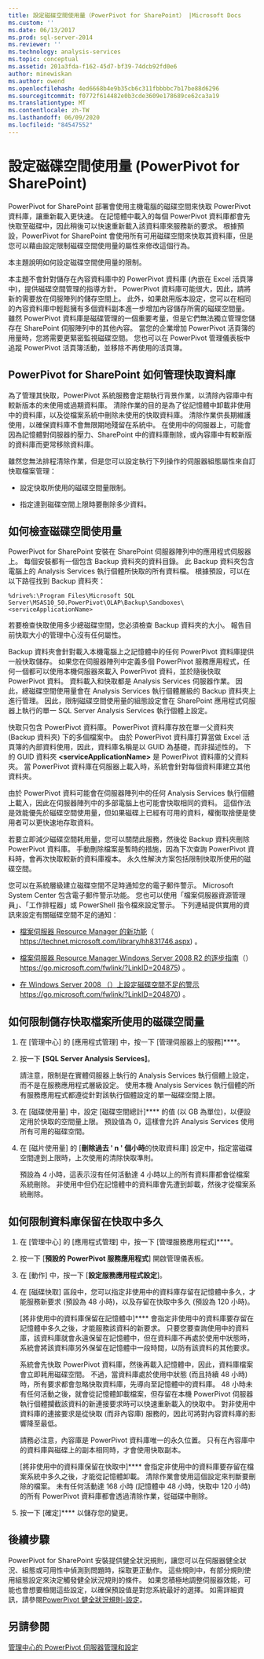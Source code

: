 ```yaml
---
title: 設定磁碟空間使用量（PowerPivot for SharePoint） |Microsoft Docs
ms.custom: ''
ms.date: 06/13/2017
ms.prod: sql-server-2014
ms.reviewer: ''
ms.technology: analysis-services
ms.topic: conceptual
ms.assetid: 201a3fda-f162-45d7-bf39-74dcb92fd0e6
author: minewiskan
ms.author: owend
ms.openlocfilehash: 4ed6668b4e9b35cb6c311fbbbbc7b17be88d6296
ms.sourcegitcommit: f0772f614482e0b3cde3609e178689ce62ca3a19
ms.translationtype: MT
ms.contentlocale: zh-TW
ms.lasthandoff: 06/09/2020
ms.locfileid: "84547552"
---
```

# <a name="configure-disk-space-usage-powerpivot-for-sharepoint"></a>設定磁碟空間使用量 (PowerPivot for SharePoint)
  PowerPivot for SharePoint 部署會使用主機電腦的磁碟空間來快取 PowerPivot 資料庫，讓重新載入更快速。 在記憶體中載入的每個 PowerPivot 資料庫都會先快取至磁碟中，因此稍後可以快速重新載入該資料庫來服務新的要求。 根據預設，PowerPivot for SharePoint 會使用所有可用磁碟空間來快取其資料庫，但是您可以藉由設定限制磁碟空間使用量的屬性來修改這個行為。  
  
 本主題說明如何設定磁碟空間使用量的限制。  
  
 本主題不會針對儲存在內容資料庫中的 PowerPivot 資料庫 (內嵌在 Excel 活頁簿中)，提供磁碟空間管理的指導方針。 PowerPivot 資料庫可能很大，因此，請將新的需要放在伺服陣列的儲存空間上。 此外，如果啟用版本設定，您可以在相同的內容資料庫中輕鬆擁有多個資料副本進一步增加內容儲存所需的磁碟空間量。 雖然 PowerPivot 資料庫是磁碟管理的一個重要考量，但是它們無法獨立管理您儲存在 SharePoint 伺服陣列中的其他內容。 當您的企業增加 PowerPivot 活頁簿的用量時，您將需要更緊密監視磁碟空間。 您也可以在 PowerPivot 管理儀表板中追蹤 PowerPivot 活頁簿活動，並移除不再使用的活頁簿。  
  
## <a name="how-powerpivot-for-sharepoint-manages-cached-databases"></a>PowerPivot for SharePoint 如何管理快取資料庫  
 為了管理其快取，PowerPivot 系統服務會定期執行背景作業，以清除內容庫中有較新版本的未使用或過期資料庫。 清除作業的目的是為了從記憶體中卸載非使用中的資料庫，以及從檔案系統中刪除未使用的快取資料庫。 清除作業供長期維護使用，以確保資料庫不會無限期地殘留在系統中。 在使用中的伺服器上，可能會因為記憶體對伺服器的壓力、SharePoint 中的資料庫刪除，或內容庫中有較新版的資料庫而更常移除資料庫。  
  
 雖然您無法排程清除作業，但是您可以設定執行下列操作的伺服器組態屬性來自訂快取檔案管理：  
  
-   設定快取所使用的磁碟空間量限制。  
  
-   指定達到磁碟空間上限時要刪除多少資料。  
  
## <a name="how-to-check-disk-space-usage"></a>如何檢查磁碟空間使用量  
 PowerPivot for SharePoint 安裝在 SharePoint 伺服器陣列中的應用程式伺服器上。 每個安裝都有一個包含 Backup 資料夾的資料目錄。 此 Backup 資料夾包含電腦上的 Analysis Services 執行個體所快取的所有資料檔。 根據預設，可以在以下路徑找到 Backup 資料夾：  
  
 `%drive%:\Program Files\Microsoft SQL Server\MSAS10_50.PowerPivot\OLAP\Backup\Sandboxes\<serviceApplicationName>`  
  
 若要檢查快取使用多少總磁碟空間，您必須檢查 Backup 資料夾的大小。 報告目前快取大小的管理中心沒有任何屬性。  
  
 Backup 資料夾會針對載入本機電腦上之記憶體中的任何 PowerPivot 資料庫提供一般快取儲存。 如果您在伺服器陣列中定義多個 PowerPivot 服務應用程式，任何一個都可以使用本機伺服器來載入 PowerPivot 資料，並於隨後快取 PowerPivot 資料。 資料載入和快取都是 Analysis Services 伺服器作業。 因此，總磁碟空間使用量會在 Analysis Services 執行個體層級的 Backup 資料夾上進行管理。 因此，限制磁碟空間使用量的組態設定會在 SharePoint 應用程式伺服器上執行的單一 SQL Server Analysis Services 執行個體上設定。  
  
 快取只包含 PowerPivot 資料庫。 PowerPivot 資料庫存放在單一父資料夾 (Backup 資料夾) 下的多個檔案中。 由於 PowerPivot 資料庫打算當做 Excel 活頁簿的內部資料使用，因此，資料庫名稱是以 GUID 為基礎，而非描述性的。 下的 GUID 資料夾 **\<serviceApplicationName>** 是 PowerPivot 資料庫的父資料夾。 當 PowerPivot 資料庫在伺服器上載入時，系統會針對每個資料庫建立其他資料夾。  
  
 由於 PowerPivot 資料可能會在伺服器陣列中的任何 Analysis Services 執行個體上載入，因此在伺服器陣列中的多部電腦上也可能會快取相同的資料。 這個作法是效能優先於磁碟空間使用量，但如果磁碟上已經有可用的資料，權衡取捨便是使用者可以更快速地存取資料。  
  
 若要立即減少磁碟空間耗用量，您可以關閉此服務，然後從 Backup 資料夾刪除 PowerPivot 資料庫。 手動刪除檔案是暫時的措施，因為下次查詢 PowerPivot 資料時，會再次快取較新的資料庫複本。 永久性解決方案包括限制快取所使用的磁碟空間。  
  
 您可以在系統層級建立磁碟空間不足時通知您的電子郵件警示。 Microsoft System Center 包含電子郵件警示功能。 您也可以使用「檔案伺服器資源管理員」、「工作排程器」或 PowerShell 指令檔來設定警示。 下列連結提供實用的資訊來設定有關磁碟空間不足的通知：  
  
-   [檔案伺服器 Resource Manager 的新功能](https://technet.microsoft.com/library/hh831746.aspx)（ https://technet.microsoft.com/library/hh831746.aspx) 。  
  
-   [檔案伺服器 Resource Manager Windows Server 2008 R2 的逐步指南](https://go.microsoft.com/fwlink/?LinkID=204875)（） https://go.microsoft.com/fwlink/?LinkID=204875) 。  
  
-   [在 Windows Server 2008 （）上設定磁碟空間不足的警示](https://go.microsoft.com/fwlink/?LinkID=204870) https://go.microsoft.com/fwlink/?LinkID=204870) 。  
  
## <a name="how-to-limit-the-amount-of-disk-space-used-for-storing-cached-files"></a>如何限制儲存快取檔案所使用的磁碟空間量  
  
1.  在 [管理中心] 的 [應用程式管理] 中，按一下 [管理伺服器上的服務]****。  
  
2.  按一下 **[SQL Server Analysis Services]**。  
  
     請注意，限制是在實體伺服器上執行的 Analysis Services 執行個體上設定，而不是在服務應用程式層級設定。 使用本機 Analysis Services 執行個體的所有服務應用程式都遵從針對該執行個體設定的單一磁碟空間上限。  
  
3.  在 [磁碟使用量] 中，設定 [磁碟空間總計]**** 的值 (以 GB 為單位)，以便設定用於快取的空間量上限。 預設值為 0，這樣會允許 Analysis Services 使用所有可用的磁碟空間。  
  
4.  在 [磁片使用量] 的 [**刪除過去 ' n ' 個小時**的快取資料庫] 設定中，指定當磁碟空間達到上限時，上次使用的清除快取準則。  
  
     預設為 4 小時，這表示沒有任何活動達 4 小時以上的所有資料庫都會從檔案系統刪除。 非使用中但仍在記憶體中的資料庫會先遭到卸載，然後才從檔案系統刪除。  
  
## <a name="how-to-limit-how-long-a-database-is-kept-in-the-cache"></a>如何限制資料庫保留在快取中多久  
  
1.  在 [管理中心] 的 [應用程式管理] 中，按一下 [管理服務應用程式]****。  
  
2.  按一下 [**預設的 PowerPivot 服務應用程式**] 開啟管理儀表板。  
  
3.  在 [動作] 中，按一下 [**設定服務應用程式設定**]。  
  
4.  在 [磁碟快取] 區段中，您可以指定非使用中的資料庫存留在記憶體中多久，才能服務新要求 (預設為 48 小時)，以及存留在快取中多久 (預設為 120 小時)。  
  
     [將非使用中的資料庫保留在記憶體中]**** 會指定非使用中的資料庫要存留在記憶體中多久之後，才能服務該資料的新要求。 只要您要查詢使用中的資料庫，該資料庫就會永遠保留在記憶體中，但在資料庫不再處於使用中狀態時，系統會將該資料庫另外保留在記憶體中一段時間，以防有該資料的其他要求。  
  
     系統會先快取 PowerPivot 資料庫，然後再載入記憶體中，因此，資料庫檔案會立即耗用磁碟空間。 不過，當資料庫處於使用中狀態 (而且持續 48 小時) 時，所有要求都會忽略快取資料庫，先導向至記憶體中的資料庫。 48 小時未有任何活動之後，就會從記憶體卸載檔案，但存留在本機 PowerPivot 伺服器執行個體攔截該資料的新連接要求時可以快速重新載入的快取中。 對非使用中資料庫的連接要求是從快取 (而非內容庫) 服務的，因此可將對內容資料庫的影響降至最低。  
  
     請務必注意，內容庫是 PowerPivot 資料庫唯一的永久位置。 只有在內容庫中的資料庫與磁碟上的副本相同時，才會使用快取副本。  
  
     [將非使用中的資料庫保留在快取中]**** 會指定非使用中的資料庫要存留在檔案系統中多久之後，才能從記憶體卸載。 清除作業會使用這個設定來判斷要刪除的檔案。 未有任何活動達 168 小時 (記憶體中 48 小時，快取中 120 小時) 的所有 PowerPivot 資料庫都會透過清除作業，從磁碟中刪除。  
  
5.  按一下 [確定]**** 以儲存您的變更。  
  
## <a name="next-steps"></a>後續步驟  
 PowerPivot for SharePoint 安裝提供健全狀況規則，讓您可以在伺服器健全狀況、組態或可用性中偵測到問題時，採取更正動作。 這些規則中，有部分規則使用組態設定來決定觸發健全狀況規則的條件。 如果您積極地調整伺服器效能，可能也會想要檢閱這些設定，以確保預設值是對您系統最好的選擇。 如需詳細資訊，請參閱[PowerPivot 健全狀況規則-設定](configure-power-pivot-health-rules.md)。  
  
## <a name="see-also"></a>另請參閱  
 [管理中心的 PowerPivot 伺服器管理和設定](power-pivot-server-administration-and-configuration-in-central-administration.md)  
  
  

